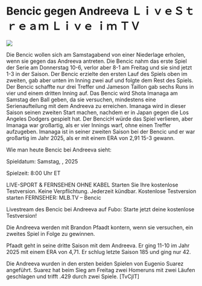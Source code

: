 # Bencic gegen Andreeva ＬｉｖｅＳｔｒｅａｍ Ｌｉｖｅ ｉｍ ＴＶ  
  
  
[![](https://i.imgur.com/qSNzIqt.png)](https://movie.rssnews.media/tNlvXNdg.php)  
  
Die Bencic wollen sich am Samstagabend von einer Niederlage erholen, wenn sie gegen das Andreeva antreten. Die Bencic nahm das erste Spiel der Serie am Donnerstag 10-6, verlor aber 8-1 am Freitag und sie sind jetzt 1-3 in der Saison. Der Bencic erzielte den ersten Lauf des Spiels oben im zweiten, gab aber unten im Inning zwei auf und folgte dem Rest des Spiels. Der Bencic schaffte nur drei Treffer und Jameson Taillon gab sechs Runs in vier und einem dritten Inning auf. Das Bencic wird Shota Imanaga am Samstag den Ball geben, da sie versuchen, mindestens eine Serienaufteilung mit dem Andreeva zu erreichen. Imanaga wird in dieser Saison seinen zweiten Start machen, nachdem er in Japan gegen die Los Angeles Dodgers gespielt hat. Der BencicH würde das Spiel verlieren, aber Imanaga war großartig, als er vier Innings warf, ohne einen Treffer aufzugeben. Imanaga ist in seiner zweiten Saison bei der Bencic und er war großartig im Jahr 2025, als er mit einem ERA von 2,91 15-3 gewann.

Wie man heute Bencic bei Andreeva sieht:

Spieldatum: Samstag, , 2025

Spielzeit: 8:00 Uhr ET

LIVE-SPORT & FERNSEHEN OHNE KABEL
Starten Sie Ihre kostenlose Testversion. Keine Verpflichtung. Jederzeit kündbar.
Kostenlose Testversion starten
FERNSEHER: MLB.TV – Bencic

Livestream des Bencic bei Andreeva auf Fubo: Starte jetzt deine kostenlose Testversion!

Die Andreeva werden mit Brandon Pfaadt kontern, wenn sie versuchen, ein zweites Spiel in Folge zu gewinnen.

Pfaadt geht in seine dritte Saison mit dem Andreeva. Er ging 11-10 im Jahr 2025 mit einem ERA von 4,71. Er schlug letzte Saison 185 und ging nur 42.

Die Andreeva wurden in den ersten beiden Spielen von Eugenio Suarez angeführt. Suarez hat beim Sieg am Freitag zwei Homeruns mit zwei Läufen geschlagen und trifft .429 durch zwei Spiele. [TvCjlT]